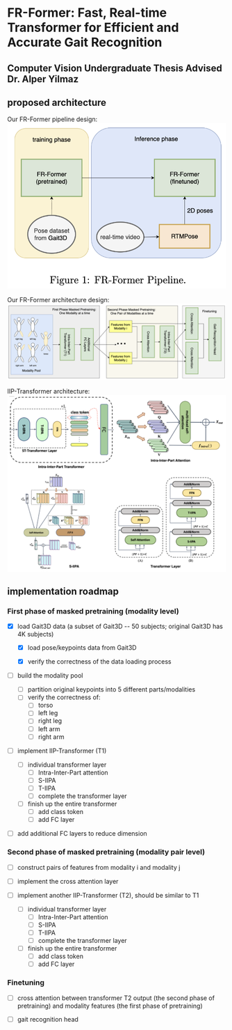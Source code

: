 # FR-Former: Fast, Real-time Transformer for Efficient and Accurate Gait Recognition

## Computer Vision Undergraduate Thesis Advised Dr. Alper Yilmaz

## proposed architecture

Our FR-Former pipeline design:
![alt text](docs/pipeline.png)

Our FR-Former architecture design:
![alt text](docs/FR-Former.png)

IIP-Transformer architecture:
![alt text](docs/IIP-Transformer.png)

## implementation roadmap

### First phase of masked pretraining (modality level)

- [x] load Gait3D data (a subset of Gait3D -- 50 subjects; original Gait3D has 4K subjects)

  - [x] load pose/keypoints data from Gait3D

  - [x] verify the correctness of the data loading process

- [ ] build the modality pool
  - [ ] partition original keypoints into 5 different parts/modalities
  - [ ] verify the correctness of:
    - [ ] torso
    - [ ] left leg
    - [ ] right leg
    - [ ] left arm
    - [ ] right arm

- [ ] implement IIP-Transformer (T1)
  - [ ] individual transformer layer
    - [ ] Intra-Inter-Part attention
    - [ ] S-IIPA
    - [ ] T-IIPA
    - [ ] complete the transformer layer

  - [ ] finish up the entire transformer
    - [ ] add class token
    - [ ] add FC layer 

- [ ] add additional FC layers to reduce dimension

### Second phase of masked pretraining (modality pair level)

- [ ] construct pairs of features from modality i and modality j

- [ ] implement the cross attention layer

- [ ] implement another IIP-Transformer (T2), should be similar to T1
  - [ ] individual transformer layer
    - [ ] Intra-Inter-Part attention
    - [ ] S-IIPA
    - [ ] T-IIPA
    - [ ] complete the transformer layer

  - [ ] finish up the entire transformer
    - [ ] add class token
    - [ ] add FC layer

### Finetuning

- [ ] cross attention between transformer T2 output (the second phase of pretraining) and modality features (the first phase of pretraining)

- [ ] gait recognition head
